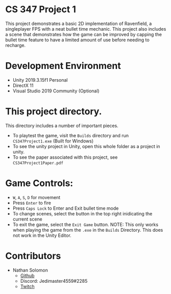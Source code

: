 # CS 347 Project 1
This project demonstrates a basic 2D implementation of Ravenfield, a singleplayer FPS with a neat bullet time mechanic. This project also includes a scene that demonstrates how the game can be improved by capping the bullet time feature to have a limited amount of use before needing to recharge.

# Development Environment
- Unity 2019.3.15f1 Personal
- DirectX 11
- Visual Studio 2019 Community (Optional)

# This project directory.
This directory includes a number of important pieces.
- To playtest the game, visit the `Builds` directory and run `CS347Project1.exe` (Built for Windows)
- To see the unity project in Unity, open this whole folder as a project in unity.
- To see the paper associated with this project, see `CS347Project1Paper.pdf`

# Game Controls:
- `W`, `A`, `S`, `D` for movement
- Press `Enter` to fire
- Press `Caps Lock` to Enter and Exit bullet time mode
- To change scenes, select the button in the top right inidicating the current scene
- To exit the game, select the `Exit Game` button. NOTE: This only works when playing the game from the `.exe` in the `Builds` Directory. This does not work in the Unity Editor.

# Contributors
- Nathan Solomon
	- [Github](https://github.com/Jedimaster4559)
	- Discord: Jedimaster4559#2285
	- [Twitch](https://twitch.tv/Jedimaster4559)